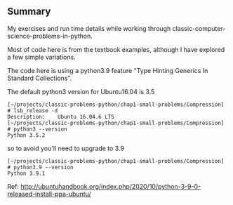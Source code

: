 ## Summary

My exercises and run time details while working through classic-computer-science-problems-in-python.

Most of code here is from the textbook examples, although I have 
explored a few simple variations.

The code here is using a python3.9 feature "Type Hinting Generics In Standard Collections".

The default python3 version for Ubuntu16.04 is 3.5

```
[~/projects/classic-problems-python/chap1-small-problems/Compression] # lsb_release -d
Description:	Ubuntu 16.04.6 LTS
[~/projects/classic-problems-python/chap1-small-problems/Compression] # python3 --version
Python 3.5.2
```

so to avoid you'll need to upgrade to 3.9


```
[~/projects/classic-problems-python/chap1-small-problems/Compression] # python3.9 --version
Python 3.9.1
```
Ref: http://ubuntuhandbook.org/index.php/2020/10/python-3-9-0-released-install-ppa-ubuntu/





